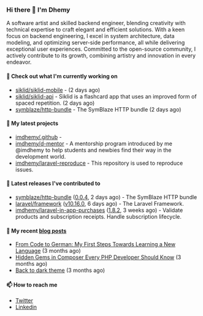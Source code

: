 ### Hi there 👋 I'm Dhemy

A software artist and skilled backend engineer, blending creativity with technical expertise to craft elegant and efficient solutions. With a keen focus on backend engineering, I excel in system architecture, data modeling, and optimizing server-side performance, all while delivering exceptional user experiences. Committed to the open-source community, I actively contribute to its growth, combining artistry and innovation in every endeavor.

#### 👷 Check out what I'm currently working on

- [siklid/siklid-mobile](https://github.com/siklid/siklid-mobile) -  (2 days ago)
- [siklid/siklid-api](https://github.com/siklid/siklid-api) - Siklid is a flashcard app that uses an improved form of spaced repetition.  (2 days ago)
- [symblaze/http-bundle](https://github.com/symblaze/http-bundle) - The SymBlaze HTTP bundle (2 days ago)

#### 🌱 My latest projects

- [imdhemy/.github](https://github.com/imdhemy/.github) - 
- [imdhemy/d-mentor](https://github.com/imdhemy/d-mentor) - A mentorship program introduced by me @imdhemy to help students and newbies find their way in the development world.
- [imdhemy/laravel-reproduce](https://github.com/imdhemy/laravel-reproduce) - This repository is used to reproduce issues.

#### 🔭 Latest releases I've contributed to

- [symblaze/http-bundle](https://github.com/symblaze/http-bundle) ([0.0.4](https://github.com/symblaze/http-bundle/releases/tag/0.0.4), 2 days ago) - The SymBlaze HTTP bundle
- [laravel/framework](https://github.com/laravel/framework) ([v10.16.0](https://github.com/laravel/framework/releases/tag/v10.16.0), 6 days ago) - The Laravel Framework.
- [imdhemy/laravel-in-app-purchases](https://github.com/imdhemy/laravel-in-app-purchases) ([1.8.2](https://github.com/imdhemy/laravel-in-app-purchases/releases/tag/1.8.2), 3 weeks ago) - Validate products and subscription receipts. Handle subscription lifecycle.

#### 📜 My recent [blog posts](https://imdhemy.com/)

- [From Code to German: My First Steps Towards Learning a New Language](https://imdhemy.com/blog/germany/from-code-to-german.html) (3 months ago)
- [Hidden Gems in Composer Every PHP Developer Should Know](https://imdhemy.com/blog/php/hidden-gems-in-composer.html) (3 months ago)
- [Back to dark theme](https://imdhemy.com/blog/generic/back-to-dark-theme.html) (3 months ago)

#### 📫 How to reach me

- [Twitter](https://twitter.com/imdhemy)
- [Linkedin](https://linkedin.com/in/imdhemy)
